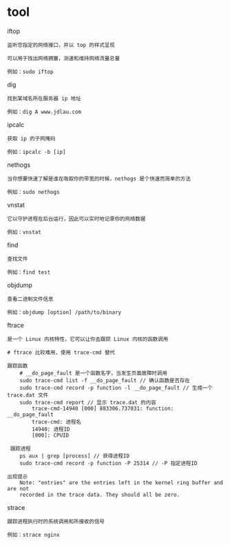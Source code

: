 # tool

iftop

    监听您指定的网络接口，并以 top 的样式呈现

    可以用于找出网络拥塞，测速和维持网络流量总量

    例如：sudo iftop

dig

    找到某域名所在服务器 ip 地址

    例如：dig A www.jdlau.com

ipcalc

    获取 ip 的子网掩码

    例如：ipcalc -b [ip]

nethogs

    当你想要快速了解是谁在吸取你的带宽的时候，nethogs 是个快速而简单的方法

    例如：sudo nethogs

vnstat

    它以守护进程在后台运行，因此可以实时地记录你的网络数据

    例如：vnstat

find

    查找文件

    例如：find test

objdump

    查看二进制文件信息

    例如：objdump [option] /path/to/binary

ftrace

    是一个 Linux 内核特性，它可以让你去跟踪 Linux 内核的函数调用

    # ftrace 比较难用，使用 trace-cmd 替代

    跟踪函数
        # __do_page_fault 是一个函数名字，当发生页面故障时调用
        sudo trace-cmd list -f __do_page_fault // 确认函数是否存在
        sudo trace-cmd record -p function -l __do_page_fault // 生成一个 trace.dat 文件
        sudo trace-cmd report // 显示 trace.dat 的内容
            trace-cmd-14940 [000] 883306.737031: function:             __do_page_fault
            trace-cmd: 进程名
            14940: 进程ID
            [000]: CPUID

     跟踪进程
        ps aux | grep [process] // 获得进程ID
        sudo trace-cmd record -p function -P 25314 // -P 指定进程ID

    出现提示
        Note: "entries" are the entries left in the kernel ring buffer and are not
        recorded in the trace data. They should all be zero.

strace

    跟踪进程执行时的系统调用和所接收的信号

    例如：strace nginx

